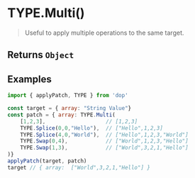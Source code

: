 # TYPE.Multi()

> Useful to apply multiple operations to the same target.

## Returns `Object`

## Examples

```js
import { applyPatch, TYPE } from 'dop'

const target = { array: "String Value"}
const patch = { array: TYPE.Multi(
    [1,2,3],                   // [1,2,3]
    TYPE.Splice(0,0,"Hello"),  // ["Hello",1,2,3]
    TYPE.Splice(4,0,"World"),  // ["Hello",1,2,3,"World"]
    TYPE.Swap(0,4),            // ["World",1,2,3,"Hello"]
    TYPE.Swap(1,3),            // ["World",3,2,1,"Hello"]
)}
applyPatch(target, patch)
target // { array:  ["World",3,2,1,"Hello"] }
```
